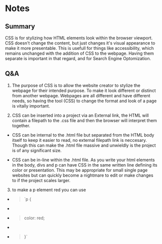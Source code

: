 # Notes

## Summary

CSS is for stylizing how HTML elements look within the browser viewport. CSS doesn't change the content, but just changes it's visual appearance to make it more presentable. This is usefull for things like accessibility, which remains unchanged with the addition of CSS to the webpage. Having them separate is important in that regard, and for Search Engine Optomization.

## Q&A

1. The purpose of CSS is to allow the website creator to stylize the webpage for their intended purpose. To make it look different or distinct from another webpage. Webpages are all different and have different needs, so having the tool (CSS) to change the format and look of a page is vitally important.

2. CSS can be inserted into a project via an External link, the HTML will contain a filepath to the .css file and then the browser will interpret them together.

- CSS can be internal to the .html file but separated from the HTML body itself to keep it easier to read, no external filepath link is neccesary. Though this can make the .html file massive and unwieldly is the project is of any significant size.

- CSS can be in-line within the .html file. As you write your html elements in the body, divs and p can have CSS in the same written line defining its color or presentation. This may be appropriate for small single page websites but can quickly become a nightmare to edit or make changes to if the project scales larger.

3. to make a p element red you can use 

- >`p {
- 
- >    color: red;
- 
- >}`
